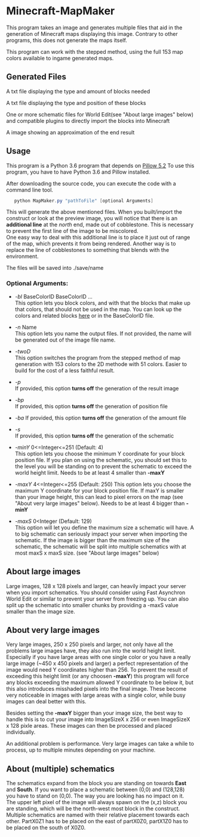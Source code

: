 # Minecraft-MapMaker

This program takes an image and generates multiple files that aid in the generation of Minecraft maps displaying
this image. Contrary to other programs, this does not generate the maps itself.

This program can work with the stepped method, using the full 153 map colors available to
ingame generated maps.

## Generated Files

   A txt file displaying the type and amount of blocks needed

   A txt file displaying the type and position of these blocks

   One or more schematic files for World Edit(see "About large images" below) and compatible plugins to directly import the blocks into Minecraft

   A image showing an approximation of the end result
   
## Usage

This program is a Python 3.6 program that depends on [Pillow 5.2](https://pillow.readthedocs.io/en/5.2.x/)
To use this program, you have to have Python 3.6 and Pillow installed.

After downloading the source code, you can execute the code with a command line tool.
```powershell
   python MapMaker.py "pathToFile" [optional Arguments]
```   
This will generate the above mentioned files. When you built/import the construct or look at the preview image,
you will notice that there is an **additional line** at the *north* end, made out of cobblestone. This is necessary to prevent
the first line of the image to be miscolored.  
One easy way to deal with this additional line is to place it just out of range of the map, which prevents it from being rendered.
Another way is to replace the line of cobblestones to something that blends with the environment.

The files will be saved into ./save/name
   
### Optional Arguments:

+ *-bl* BaseColorID BaseColorID ...  
  This option lets you block colors, and with that the blocks that make up that colors, that should not be used in the map.
  You can look up the colors and related blocks [here](https://minecraft.gamepedia.com/Map_item_format) or in the BaseColorID file.
      
+ *-n* Name  
  This option lets you name the output files. If not provided, the name will be generated out of the image file name.
  
+ *-twoD*  
  This option switches the program from the stepped method of map generation with 153 colors to the 2D methode with 51 colors.
  Easier to build for the cost of a less faithful result.
  
+ *-p*  
   If provided, this option **turns off** the generation of the result image

+ *-bp*  
   If provided, this option **turns off** the generation of position file
   
+ *-ba*
   If provided, this option **turns off** the generation of the amount file
   
+ *-s*  
   If provided, this option **turns off** the generation of the schematic
   
+ *-minY* 0<=Integer<=251  (Default: 4)  
   This option lets you choose the minimum Y coordinate for your block position file. If you plan on using the schematic,
   you should set this to the level you will be standing on to prevent the schematic to exceed the world height limit.
   Needs to be at least 4 smaller than **-maxY**
   
+ *-maxY* 4<=Integer<=255  (Default: 250)
   This option lets you choose the maximum Y coordinate for your block position file. If maxY is smaller than your image height,
   this can lead to pixel errors on the map (see "About very large images" below). Needs to be at least 4 bigger than **-minY**
   
+ *-maxS* 0<Integer (Default: 129)  
   This option will let you define the maximum size a schematic will have. A to big schematic can seriously impact your server
   when importing the schematic. If the image is bigger than the maximum size of the schematic, the schematic will be split
   into multiple schematics with at most maxS x maxS size. (see "About large images" below)
   

## About large images
Large images, 128 x 128 pixels and larger, can heavily impact your server when you import schematics. You should consider using Fast
Asynchron World Edit or similar to prevent your server from freezing up. You can also split up the schematic into smaller chunks
by providing a -maxS value smaller than the image size.

## About very large images
Very large images, 250 x 250 pixels and larger, not only have all the problems large images have,
they also run into the world height limit. Especially if you have large areas with one single color or you have a really large image
(~450 x 450 pixels and larger) a perfect representation of the image would need Y coordinates higher than 256. To prevent the result 
of exceeding this height limit (or any choosen **-maxY**) this program will force any blocks exceeding the maximum allowed Y coordinate
to be below it, but this also introduces misshaded pixels into the final image. These become very noticeable in images with large areas
with a single color, while busy images can deal better with this.

Besides setting the **-maxY** bigger than your image size, the best way to handle this is to cut your image into ImageSizeX x 256 or
even ImageSizeX x 128 pixle areas. These images can then be processed and placed individually.

An additional problem is performance. Very large images can take a while to process, up to multiple minutes depending on your machine.

## About (multiple) schematics
The schematics expand from the block you are standing on towards **East** and **South**. If you want to place a schematic between (0,0)
and (128,128) you have to stand on (0,0). The way you are looking has no impact on it. The upper left pixel of the image will always
spawn on the (x,z) block you are standing, which will be the north-west most block in the construct.
Multiple schematics are named with their relative placement towards each other. PartX0Z1 has to be placed on the east of partX0Z0, 
partX1Z0 has to be placed on the south of X0Z0.
